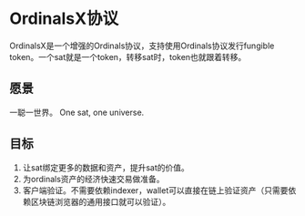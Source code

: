 OrdinalsX协议
=========


OrdinalsX是一个增强的Ordinals协议，支持使用Ordinals协议发行fungible token。一个sat就是一个token，转移sat时，token也就跟着转移。

愿景
----
一聪一世界。
One sat, one universe.


目标
----
1. 让sat绑定更多的数据和资产，提升sat的价值。
2. 为ordinals资产的经济快速交易做准备。
3. 客户端验证。不需要依赖indexer，wallet可以直接在链上验证资产（只需要依赖区块链浏览器的通用接口就可以验证）。
